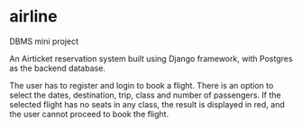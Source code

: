 # airline
DBMS mini project

An Airticket reservation system built using Django framework, with Postgres as the backend database.

The user has to register and login to book a flight.
There is an option to select the dates, destination, trip, class and number of passengers.
If the selected flight has no seats in any class, the result is displayed in red, and the user cannot proceed to book the flight.
